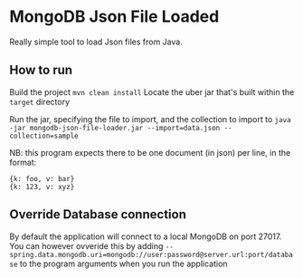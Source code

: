 # MongoDB Json File Loaded
Really simple tool to load Json files from Java.

## How to run
Build the project
```mvn clean install```
Locate the uber jar that's built within the `target` directory

Run the jar, specifying the file to import, and the collection to import to
```java -jar mongodb-json-file-loader.jar --import=data.json --collection=sample```

NB: this program expects there to be one document (in json) per line, in the format:
```
{k: foo, v: bar}
{k: 123, v: xyz}
```

## Override Database connection
By default the application will connect to a local MongoDB on port 27017. You can however ovveride this by adding
```--spring.data.mongodb.uri=mongodb://user:password@server.url:port/database```
to the program arguments when you run the application